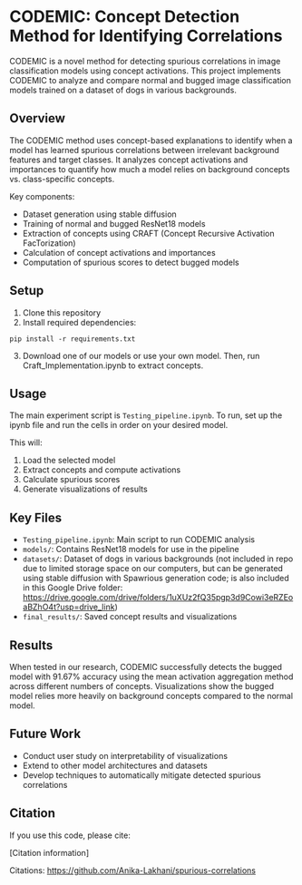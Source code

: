 # CODEMIC: Concept Detection Method for Identifying Correlations

CODEMIC is a novel method for detecting spurious correlations in image classification models using concept activations. This project implements CODEMIC to analyze and compare normal and bugged image classification models trained on a dataset of dogs in various backgrounds.

## Overview

The CODEMIC method uses concept-based explanations to identify when a model has learned spurious correlations between irrelevant background features and target classes. It analyzes concept activations and importances to quantify how much a model relies on background concepts vs. class-specific concepts.

Key components:

- Dataset generation using stable diffusion
- Training of normal and bugged ResNet18 models 
- Extraction of concepts using CRAFT (Concept Recursive Activation FacTorization)
- Calculation of concept activations and importances
- Computation of spurious scores to detect bugged models

## Setup

1. Clone this repository
2. Install required dependencies:

```
pip install -r requirements.txt
```

3. Download one of our models or use your own model. Then, run Craft_Implementation.ipynb to extract concepts.

## Usage

The main experiment script is `Testing_pipeline.ipynb`. To run, set up the ipynb file and run the cells in order on your desired model.

This will:
1. Load the selected model
2. Extract concepts and compute activations
3. Calculate spurious scores 
4. Generate visualizations of results

## Key Files

- `Testing_pipeline.ipynb`: Main script to run CODEMIC analysis
- `models/`: Contains ResNet18 models for use in the pipeline
- `datasets/`: Dataset of dogs in various backgrounds (not included in repo due to limited storage space on our computers, but can be generated using stable diffusion with Spawrious generation code; is also included in this Google Drive folder: https://drive.google.com/drive/folders/1uXUz2fQ35pgp3d9Cowi3eRZEoaBZhO4t?usp=drive_link)
- `final_results/`: Saved concept results and visualizations

## Results

When tested in our research, CODEMIC successfully detects the bugged model with 91.67% accuracy using the mean activation aggregation method across different numbers of concepts. Visualizations show the bugged model relies more heavily on background concepts compared to the normal model.

## Future Work

- Conduct user study on interpretability of visualizations
- Extend to other model architectures and datasets
- Develop techniques to automatically mitigate detected spurious correlations

## Citation

If you use this code, please cite:

[Citation information]

Citations:
https://github.com/Anika-Lakhani/spurious-correlations